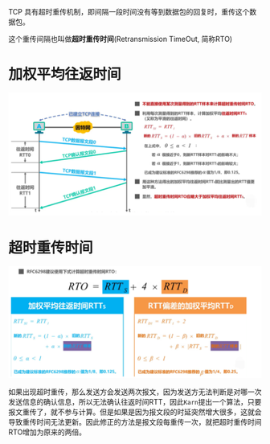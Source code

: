 TCP 具有超时重传机制，即间隔一段时间没有等到数据包的回复时，重传这个数据包。

这个重传间隔也叫做**超时重传时间**(Retransmission TimeOut, 简称RTO)

# 加权平均往返时间

![image-20221103160216852](../../assets/image-20221103160216852.png)

# 超时重传时间

![image-20221103160236877](../../assets/image-20221103160236877.png)

如果出现超时重传，那么发送方会发送两次报文，因为发送方无法判断是对哪一次发送信息的确认信息，所以无法确认往返时间RTT，因此`Karn`提出一个算法，只要报文重传了，就不参与计算。但是如果是因为报文段的时延突然增大很多，这就会导致重传时间无法更新。因此修正的方法是报文段每重传一次，就把超时重传时间RTO增加为原来的两倍。